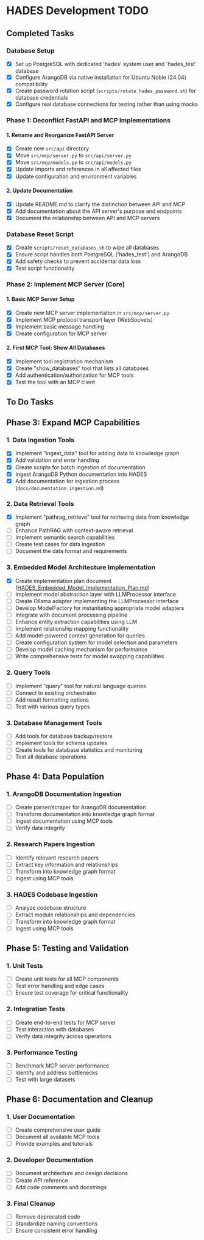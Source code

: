 # HADES Development TODO

## Completed Tasks

### Database Setup
- [x] Set up PostgreSQL with dedicated 'hades' system user and 'hades_test' database
- [x] Configure ArangoDB via native installation for Ubuntu Noble (24.04) compatibility
- [x] Create password rotation script (`scripts/rotate_hades_password.sh`) for database credentials
- [x] Configure real database connections for testing rather than using mocks

### Phase 1: Deconflict FastAPI and MCP Implementations

#### 1. Rename and Reorganize FastAPI Server
- [x] Create new `src/api` directory
- [x] Move `src/mcp/server.py` to `src/api/server.py`
- [x] Move `src/mcp/models.py` to `src/api/models.py`
- [x] Update imports and references in all affected files
- [x] Update configuration and environment variables

#### 2. Update Documentation
- [x] Update README.md to clarify the distinction between API and MCP
- [x] Add documentation about the API server's purpose and endpoints
- [x] Document the relationship between API and MCP servers

### Database Reset Script
- [x] Create `scripts/reset_databases.sh` to wipe all databases
- [x] Ensure script handles both PostgreSQL ('hades_test') and ArangoDB
- [x] Add safety checks to prevent accidental data loss
- [x] Test script functionality

### Phase 2: Implement MCP Server (Core)

#### 1. Basic MCP Server Setup
- [x] Create new MCP server implementation in `src/mcp/server.py`
- [x] Implement MCP protocol transport layer (WebSockets)
- [x] Implement basic message handling
- [x] Create configuration for MCP server

#### 2. First MCP Tool: Show All Databases
- [x] Implement tool registration mechanism
- [x] Create "show_databases" tool that lists all databases
- [x] Add authentication/authorization for MCP tools
- [x] Test the tool with an MCP client

## To Do Tasks

## Phase 3: Expand MCP Capabilities

### 1. Data Ingestion Tools
- [x] Implement "ingest_data" tool for adding data to knowledge graph
- [x] Add validation and error handling
- [x] Create scripts for batch ingestion of documentation
- [x] Ingest ArangoDB Python documentation into HADES
- [x] Add documentation for ingestion process (`docs/documentation_ingestion.md`)

### 2. Data Retrieval Tools
- [x] Implement "pathrag_retrieve" tool for retrieving data from knowledge graph
- [ ] Enhance PathRAG with context-aware retrieval
- [ ] Implement semantic search capabilities
- [ ] Create test cases for data ingestion
- [ ] Document the data format and requirements

### 3. Embedded Model Architecture Implementation
- [x] Create implementation plan document ([HADES_Embedded_Model_Implementation_Plan.md](HADES_Embedded_Model_Implementation_Plan.md))
- [ ] Implement model abstraction layer with LLMProcessor interface
- [ ] Create Ollama adapter implementing the LLMProcessor interface
- [ ] Develop ModelFactory for instantiating appropriate model adapters
- [ ] Integrate with document processing pipeline
- [ ] Enhance entity extraction capabilities using LLM
- [ ] Implement relationship mapping functionality
- [ ] Add model-powered context generation for queries
- [ ] Create configuration system for model selection and parameters
- [ ] Develop model caching mechanism for performance
- [ ] Write comprehensive tests for model swapping capabilities

### 2. Query Tools
- [ ] Implement "query" tool for natural language queries
- [ ] Connect to existing orchestrator
- [ ] Add result formatting options
- [ ] Test with various query types

### 3. Database Management Tools
- [ ] Add tools for database backup/restore
- [ ] Implement tools for schema updates
- [ ] Create tools for database statistics and monitoring
- [ ] Test all database operations

## Phase 4: Data Population

### 1. ArangoDB Documentation Ingestion
- [ ] Create parser/scraper for ArangoDB documentation
- [ ] Transform documentation into knowledge graph format
- [ ] Ingest documentation using MCP tools
- [ ] Verify data integrity

### 2. Research Papers Ingestion
- [ ] Identify relevant research papers
- [ ] Extract key information and relationships
- [ ] Transform into knowledge graph format
- [ ] Ingest using MCP tools

### 3. HADES Codebase Ingestion
- [ ] Analyze codebase structure
- [ ] Extract module relationships and dependencies
- [ ] Transform into knowledge graph format
- [ ] Ingest using MCP tools

## Phase 5: Testing and Validation

### 1. Unit Tests
- [ ] Create unit tests for all MCP components
- [ ] Test error handling and edge cases
- [ ] Ensure test coverage for critical functionality

### 2. Integration Tests
- [ ] Create end-to-end tests for MCP server
- [ ] Test interaction with databases
- [ ] Verify data integrity across operations

### 3. Performance Testing
- [ ] Benchmark MCP server performance
- [ ] Identify and address bottlenecks
- [ ] Test with large datasets

## Phase 6: Documentation and Cleanup

### 1. User Documentation
- [ ] Create comprehensive user guide
- [ ] Document all available MCP tools
- [ ] Provide examples and tutorials

### 2. Developer Documentation
- [ ] Document architecture and design decisions
- [ ] Create API reference
- [ ] Add code comments and docstrings

### 3. Final Cleanup
- [ ] Remove deprecated code
- [ ] Standardize naming conventions
- [ ] Ensure consistent error handling
